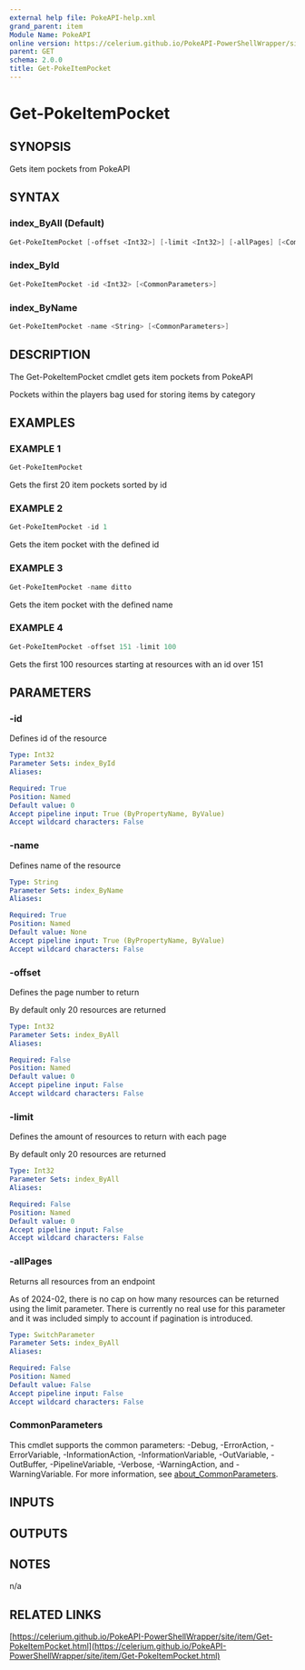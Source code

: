 ```yaml
---
external help file: PokeAPI-help.xml
grand_parent: item
Module Name: PokeAPI
online version: https://celerium.github.io/PokeAPI-PowerShellWrapper/site/item/Get-PokeItemPocket.html
parent: GET
schema: 2.0.0
title: Get-PokeItemPocket
---
```


# Get-PokeItemPocket

## SYNOPSIS
Gets item pockets from PokeAPI

## SYNTAX

### index_ByAll (Default)
```powershell
Get-PokeItemPocket [-offset <Int32>] [-limit <Int32>] [-allPages] [<CommonParameters>]
```

### index_ById
```powershell
Get-PokeItemPocket -id <Int32> [<CommonParameters>]
```

### index_ByName
```powershell
Get-PokeItemPocket -name <String> [<CommonParameters>]
```

## DESCRIPTION
The Get-PokeItemPocket cmdlet gets item pockets from PokeAPI

Pockets within the players bag used for storing items by category

## EXAMPLES

### EXAMPLE 1
```powershell
Get-PokeItemPocket
```

Gets the first 20 item pockets sorted by id

### EXAMPLE 2
```powershell
Get-PokeItemPocket -id 1
```

Gets the item pocket with the defined id

### EXAMPLE 3
```powershell
Get-PokeItemPocket -name ditto
```

Gets the item pocket with the defined name

### EXAMPLE 4
```powershell
Get-PokeItemPocket -offset 151 -limit 100
```

Gets the first 100 resources starting at resources with
an id over 151

## PARAMETERS

### -id
Defines id of the resource

```yaml
Type: Int32
Parameter Sets: index_ById
Aliases:

Required: True
Position: Named
Default value: 0
Accept pipeline input: True (ByPropertyName, ByValue)
Accept wildcard characters: False
```

### -name
Defines name of the resource

```yaml
Type: String
Parameter Sets: index_ByName
Aliases:

Required: True
Position: Named
Default value: None
Accept pipeline input: True (ByPropertyName, ByValue)
Accept wildcard characters: False
```

### -offset
Defines the page number to return

By default only 20 resources are returned

```yaml
Type: Int32
Parameter Sets: index_ByAll
Aliases:

Required: False
Position: Named
Default value: 0
Accept pipeline input: False
Accept wildcard characters: False
```

### -limit
Defines the amount of resources to return with each page

By default only 20 resources are returned

```yaml
Type: Int32
Parameter Sets: index_ByAll
Aliases:

Required: False
Position: Named
Default value: 0
Accept pipeline input: False
Accept wildcard characters: False
```

### -allPages
Returns all resources from an endpoint

As of 2024-02, there is no cap on how many resources can be
returned using the limit parameter.
There is currently no real
use for this parameter and it was included simply to account if
pagination is introduced.

```yaml
Type: SwitchParameter
Parameter Sets: index_ByAll
Aliases:

Required: False
Position: Named
Default value: False
Accept pipeline input: False
Accept wildcard characters: False
```

### CommonParameters
This cmdlet supports the common parameters: -Debug, -ErrorAction, -ErrorVariable, -InformationAction, -InformationVariable, -OutVariable, -OutBuffer, -PipelineVariable, -Verbose, -WarningAction, and -WarningVariable. For more information, see [about_CommonParameters](http://go.microsoft.com/fwlink/?LinkID=113216).

## INPUTS

## OUTPUTS

## NOTES
n/a

## RELATED LINKS

[https://celerium.github.io/PokeAPI-PowerShellWrapper/site/item/Get-PokeItemPocket.html](https://celerium.github.io/PokeAPI-PowerShellWrapper/site/item/Get-PokeItemPocket.html)

